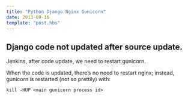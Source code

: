 ```yaml
---
title: "Python Django Nginx Gunicorn"
date: 2013-09-16
template: "post.hbs"
---
```


## Django code not updated after source update.

Jenkins, after code update, we need to restart gunicorn.

When the code is updated, there’s no need to restart nginx; instead, gunicorn is restarted (not so prettily) with:

`kill -HUP <main gunicorn process id>`


[1]: (http://facundoolano.wordpress.com/2011/09/23/deploying-a-django-project-on-nginx-with-gunicorn/)
